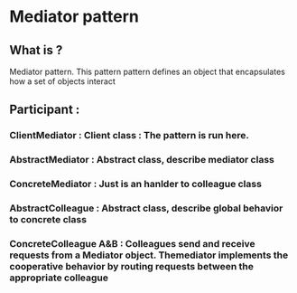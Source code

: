 # Mediator pattern 

## What is ?
Mediator pattern.
This pattern pattern defines an object that encapsulates how a set of objects interact

## Participant :
### ClientMediator         : Client class : The pattern is run here.
### AbstractMediator       : Abstract class, describe mediator class
### ConcreteMediator       : Just is an hanlder to colleague class
### AbstractColleague      : Abstract class, describe global behavior to concrete class
### ConcreteColleague A&B  : Colleagues send and receive requests from a Mediator object. Themediator 							 							 implements the cooperative behavior by routing 							 							 							 requests between the appropriate colleague
